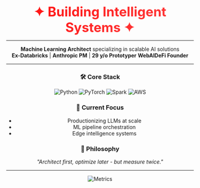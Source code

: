 <div align="center">
  <style>
    .animated-text {
      background: linear-gradient(-45deg, #ff0000, #ff6666, #ff0000);
      background-size: 400% 400%;
      -webkit-background-clip: text;
      -webkit-text-fill-color: transparent;
      animation: gradient 3s ease infinite;
      font-weight: 700;
      font-size: 2.5em;
    }
    @keyframes gradient {
      0% { background-position: 0% 50%; }
      50% { background-position: 100% 50%; }
      100% { background-position: 0% 50%; }
    }
  </style>
  <div class="animated-text">✦ Building Intelligent Systems ✦</div>
  
  ---

  **Machine Learning Architect** specializing in scalable AI solutions  
  **Ex-Databricks** | **Anthropic PM** | **29 y/o Prototyper**
  **WebAIDeFi Founder**

  ---

  ### 🛠️ Core Stack
  ![Python](https://img.shields.io/badge/-Python-3776AB?logo=python&logoColor=white)
  ![PyTorch](https://img.shields.io/badge/-PyTorch-EE4C2C?logo=pytorch)
  ![Spark](https://img.shields.io/badge/-Apache_Spark-E25A1C?logo=apachespark)
  ![AWS](https://img.shields.io/badge/-AWS-232F3E?logo=amazonaws)

  ### 🚀 Current Focus
  - Productionizing LLMs at scale
  - ML pipeline orchestration
  - Edge intelligence systems

  ### 🧠 Philosophy
  *"Architect first, optimize later - but measure twice."*

  ---

  ![Metrics](https://github.com/[yourname]/[yourname]/blob/master/github-metrics.svg)
</div>
